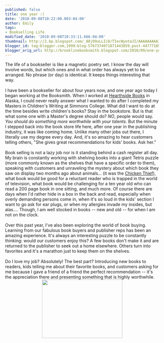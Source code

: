 ```yaml
---
published: false
title: one year :)
date: '2010-09-08T10:22:00.003-04:00'
author: Emily
tags:
- Bookselling Life
modified_date: '2010-09-08T10:33:11.666-04:00'
thumbnail: http://2.bp.blogspot.com/_88jO9uLLIi8/TIecWyetaJI/AAAAAAAAAIo/6aUF7DsYAMk/s72-c/images.jpg
blogger_id: tag:blogger.com,1999:blog-5767374071871443859.post-4477718578731908526
blogger_orig_url: http://brooklinebooksmith.blogspot.com/2010/09/one-year.html
---
```


The life of a bookseller is like a magnetic poetry set.  I know the day will involve words, but which ones and in what order has always yet to be arranged.  No phrase (or day) is identical.  It keeps things interesting that way.<br /><br />I have been a bookseller for about four years now, and one year ago today I began working at the Booksmith.  When I worked at <a href="http://hearthsidebooks.com/">Hearthside Books</a> in Alaska, I could never really answer what I wanted to do after I completed my Masters in Children's Writing at Simmons College.  What did I want to do at the time besides write children's books?  Stay in the bookstore.  But is that what some one with a Master's degree should do?  <span style="font-style: italic;">NO</span>, people would say.  <span style="font-style: italic;">You should do something more worthwhile with your talents.   </span>But the minute I stepped back into the book store life here, after one year in the publishing industry, it was like coming home.  Unlike many other jobs out there, I literally use my degree every day.  And, it's so amazing to hear customers telling others, "She gives great recommendations for kids' books.  Ask her."<br /><br />Book selling is not a lazy job nor is it standing behind a cash register all day.  My brain is constantly working with shelving books into a giant Tetris puzzle (more commonly known as the shelves that have a specific order to them), speaking with customers and unraveling the mystery about which book they saw on display two months ago about animals... (it was the <a href="http://www.brooklinebooksmith-shop.com/book/9781592700929">Chicken Thief</a>), what book would be good for a reluctant reader who is trapped in the world of television, what book would be challenging for a ten year old who can read a 200 page book in one sitting, and much more.  Of course there are days when I'd rather hide in a box in the back and read, especially when overly demanding persons come in, when it's so loud in the kids' section I want to go ask for ear plugs, or when my allergies invade my insides, but alas....  Though, I am well stocked in books -- new and old -- for when I am not on the clock.<br /><br />Over this past year, I've also been exploring the world of book buying.  Learning from our fabulous book buyers and publisher reps has been an amazing experience.  It's always an interesting puzzle to be constantly thinking: would our customers enjoy this?  A few books don't make it and are returned to the publisher to seek out a home elsewhere.  Others turn into favorites and it's a marathon just to keep them on the shelves.<br /><br />Do I love my job?  Absolutely!  The best part?  Introducing new books to readers, kids telling me about their favorite books, and customers asking for me because I gave a friend of a friend the perfect recommendation -- it's the appreciation there and presenting something that is highly worthwhile.<a onblur="try {parent.deselectBloggerImageGracefully();} catch(e) {}" href="http://2.bp.blogspot.com/_88jO9uLLIi8/TIecWyetaJI/AAAAAAAAAIo/6aUF7DsYAMk/s1600/images.jpg"><img style="margin: 0px auto 10px; display: block; text-align: center; cursor: pointer; width: 263px; height: 192px;" src="http://2.bp.blogspot.com/_88jO9uLLIi8/TIecWyetaJI/AAAAAAAAAIo/6aUF7DsYAMk/s320/images.jpg" alt="" id="BLOGGER_PHOTO_ID_5514548184060094610" border="0" /></a>